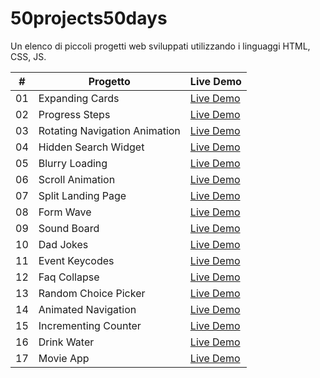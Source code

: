 # 50projects50days

<p>Un elenco di piccoli progetti web sviluppati utilizzando i linguaggi HTML, CSS, JS.</p>

<table>
  <thead>
    <tr>
      <th>#</th>
      <th>Progetto</th>
      <th>Live Demo</th>
    </tr>
  </thead>
  <tbody>
    <tr>
      <td>01</td>
      <td>Expanding Cards</td>
      <td><a href="https://www.fabiowebmaster.com/50projects50days/expanding-cards/">Live Demo</a></td>
    </tr>
    <tr>
      <td>02</td>
      <td>Progress Steps</td>
      <td><a href="https://www.fabiowebmaster.com/50projects50days/progress-steps/">Live Demo</a></td>
    </tr>
    <tr>
      <td>03</td>
      <td>Rotating Navigation Animation</td>
      <td><a href="https://www.fabiowebmaster.com/50projects50days/rotating-navigation/">Live Demo</a></td>
    </tr>
    <tr>
      <td>04</td>
      <td>Hidden Search Widget</td>
      <td><a href="https://www.fabiowebmaster.com/50projects50days/hidden-search-widget/">Live Demo</a></td>
    </tr>
    <tr>
      <td>05</td>
      <td>Blurry Loading</td>
      <td><a href="https://www.fabiowebmaster.com/50projects50days/blurry-loading/">Live Demo</a></td>
    </tr>
    <tr>
      <td>06</td>
      <td>Scroll Animation</td>
      <td><a href="https://www.fabiowebmaster.com/50projects50days/scroll-animation/">Live Demo</a></td>
    </tr>
    <tr>
      <td>07</td>
      <td>Split Landing Page</td>
      <td><a href="https://www.fabiowebmaster.com/50projects50days/split-landing-page/">Live Demo</a></td>
    </tr>
    <tr>
      <td>08</td>
      <td>Form Wave</td>
      <td><a href="https://www.fabiowebmaster.com/50projects50days/form-input-wave/">Live Demo</a></td>
    </tr>
    <tr>
      <td>09</td>
      <td>Sound Board</td>
      <td><a href="https://www.fabiowebmaster.com/50projects50days/sound-board/">Live Demo</a></td>
    </tr>
    <tr>
      <td>10</td>
      <td>Dad Jokes</td>
      <td><a href="https://www.fabiowebmaster.com/50projects50days/dad-jokes/">Live Demo</a></td>
    </tr>
    <tr>
      <td>11</td>
      <td>Event Keycodes</td>
      <td><a href="https://www.fabiowebmaster.com/50projects50days/event-keycodes/">Live Demo</a></td>
    </tr>
    <tr>
      <td>12</td>
      <td>Faq Collapse</td>
      <td><a href="https://www.fabiowebmaster.com/50projects50days/faq-collapse/">Live Demo</a></td>
    </tr>
    <tr>
      <td>13</td>
      <td>Random Choice Picker</td>
      <td><a href="https://www.fabiowebmaster.com/50projects50days/random-choice-picker/">Live Demo</a></td>
    </tr>
    <tr>
      <td>14</td>
      <td>Animated Navigation</td>
      <td><a href="https://www.fabiowebmaster.com/50projects50days/animated-animation/">Live Demo</a></td>
    </tr>
    <tr>
      <td>15</td>
      <td>Incrementing Counter</td>
      <td><a href="https://www.fabiowebmaster.com/50projects50days/incrementing-counter/"">Live Demo</a></td>
    </tr>
    <tr>
      <td>16</td>
      <td>Drink Water</td>
      <td><a href="https://www.fabiowebmaster.com/50projects50days/drink-water/">Live Demo</a></td>
    </tr>
    <tr>
      <td>17</td>
      <td>Movie App</td>
      <td><a href="https://www.fabiowebmaster.com/50projects50days/movie-app/">Live Demo</a></td>
    </tr>
  </tbody>
</table>






